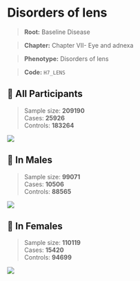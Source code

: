# Disorders of lens

> **Root:** Baseline Disease  

> **Chapter:** Chapter VII- Eye and adnexa  

> **Phenotype:** Disorders of lens  

> **Code:** `H7_LENS`

## 🧪 All Participants  
> Sample size: **209190**  
> Cases: **25926**  
> Controls: **183264**
<img src="/Disease/Figures/ALL/Incidence/H7_LENS.png"/>
<CsvTable src="/public/Disease/Data/ALL/Incidence/COX_H7_LENS.csv" label="🔍 View full results" />

## 👨 In Males  
> Sample size: **99071**  
> Cases: **10506**  
> Controls: **88565**
<img src="/Disease/Figures/Male/Incidence/H7_LENS.png"/>
<CsvTable src="/public/Disease/Data/Male/Incidence/COX_H7_LENS.csv" label="🔍 View full results" />

## 👩 In Females  
> Sample size: **110119**  
> Cases: **15420**  
> Controls: **94699**
<img src="/Disease/Figures/Female/Incidence/H7_LENS.png"/>
<CsvTable src="/public/Disease/Data/Female/Incidence/COX_H7_LENS.csv" label="🔍 View full results" />
